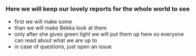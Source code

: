### Here we will keep our lovely reports for the whole world to see

- first we will make some
- than we will make Bekka look at them
- only after she gives green light we will put them up here so everyone can read about what we are up to
- in case of questions, just open an issue
